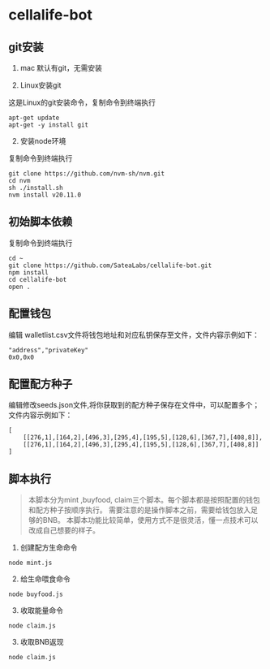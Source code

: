 # cellalife-bot

## git安装

1. mac 默认有git，无需安装

2. Linux安装git

这是Linux的git安装命令，复制命令到终端执行
```
apt-get update
apt-get -y install git
```

2. 安装node环境

复制命令到终端执行
```
git clone https://github.com/nvm-sh/nvm.git
cd nvm
sh ./install.sh
nvm install v20.11.0
```

## 初始脚本依赖

复制命令到终端执行
``` 
cd ~
git clone https://github.com/SateaLabs/cellalife-bot.git
npm install
cd cellalife-bot
open .
```

## 配置钱包

编辑 walletlist.csv文件将钱包地址和对应私钥保存至文件，文件内容示例如下：
```
"address","privateKey"
0x0,0x0
```

## 配置配方种子

编辑修改seeds.json文件,将你获取到的配方种子保存在文件中，可以配置多个；文件内容示例如下：
```
[
    [[276,1],[164,2],[496,3],[295,4],[195,5],[128,6],[367,7],[408,8]],
    [[276,1],[164,2],[496,3],[295,4],[195,5],[128,6],[367,7],[408,8]]
]
```

## 脚本执行

> 本脚本分为mint ,buyfood, claim三个脚本。每个脚本都是按照配置的钱包和配方种子按顺序执行。 
> 需要注意的是操作脚本之前，需要给钱包放入足够的BNB。
> 本脚本功能比较简单，使用方式不是很灵活，懂一点技术可以改成自己想要的样子。

1. 创建配方生命命令
```
node mint.js
```
2. 给生命喂食命令
```
node buyfood.js
```
3. 收取能量命令
```
node claim.js
```
3. 收取BNB返现
```
node claim.js
```
